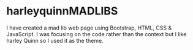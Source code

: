 # harleyquinnMADLIBS
I have created a mad lib web page using Bootstrap, HTML, CSS &amp; JavaScript. I was focusing on the code rather than the context but I like harley Quinn so I used it as the theme.
